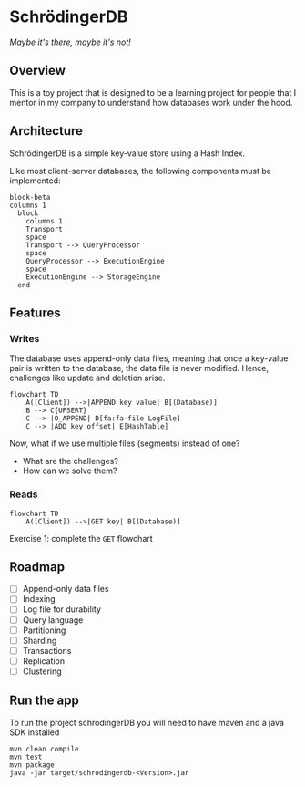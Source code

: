 # SchrödingerDB

*Maybe it's there, maybe it's not!*


## Overview

This is a toy project that is designed to be a learning project
for people that I mentor in my company to understand how databases work under the hood.

 ## Architecture

SchrödingerDB is a simple key-value store using a Hash Index.

Like most client-server databases, the following components must be implemented:

```mermaid
block-beta
columns 1
  block
    columns 1
    Transport
    space
    Transport --> QueryProcessor
    space
    QueryProcessor --> ExecutionEngine
    space
    ExecutionEngine --> StorageEngine
  end
```

## Features

### Writes

The database uses append-only data files, meaning that once a key-value pair is written to the database, the data file is never modified.
Hence, challenges like update and deletion arise.

```mermaid
flowchart TD
    A([Client]) -->|APPEND key value| B[(Database)]
    B --> C{UPSERT}
    C --> |O_APPEND| D[fa:fa-file LogFile]
    C --> |ADD key offset| E[HashTable]
```

Now, what if we use multiple files (segments) instead of one?
 - What are the challenges?
 - How can we solve them?

### Reads

```mermaid
flowchart TD
    A([Client]) -->|GET key| B[(Database)]
```
Exercise 1: complete the `GET` flowchart




## Roadmap

- [ ] Append-only data files
- [ ] Indexing
- [ ] Log file for durability
- [ ] Query language
- [ ] Partitioning
- [ ] Sharding
- [ ] Transactions
- [ ] Replication
- [ ] Clustering

## Run the app 

To run the project schrodingerDB you will need to have maven and a java SDK installed

```shell
mvn clean compile
mvn test
mvn package
java -jar target/schrodingerdb-<Version>.jar
```